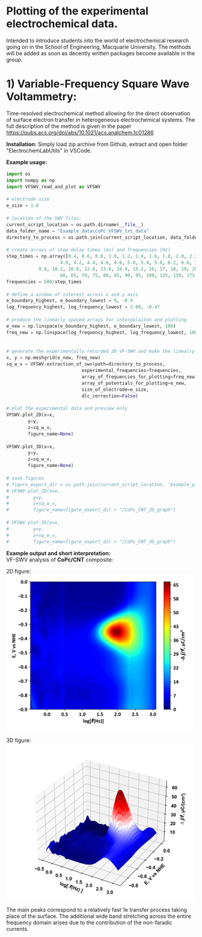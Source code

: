 # Plotting of the experimental electrochemical data.
Intended to introduce students into the world of electrochemical research going on in the School of Engineering, Macquarie University. The methods will be added as soon as decently written packages become available in the group.

# 1) Variable-Frequency Square Wave Voltammetry:
Time-resolved electrochemical method allowing for the direct observation of surface electron transfer in heterogeneous electrochemical systems.
The full description of the method is given in the paper <https://pubs.acs.org/doi/abs/10.1021/acs.analchem.1c01286>

**Installation:**
Simply load zip archive from Github, extract and open folder "ElectrochemLabUtils" in VSCode.

**Example usage:**

```python
import os
import numpy as np
import VFSWV_read_and_plot as VFSWV

# electrode size
e_size = 1.0

# location of the SWV files:
current_script_location = os.path.dirname(__file__)
data_folder_name = "Example_data\CoPc_VFSWV_txt_data"
directory_to_process = os.path.join(current_script_location, data_folder_name)

# create arrays of step delay times (ms) and frequencies (Hz)
step_times = np.array([0.4, 0.6, 0.8, 1.0, 1.2, 1.4, 1.6, 1.8, 2.0, 2.2, 2.4, 2.6, 2.8, 3.0, 3.2, 3.4, 3.6, 3.8,
                    4.0, 4.2, 4.4, 4.6, 4.8, 5.0, 5.4, 5.8, 6.2, 6.6, 7, 7.4, 7.8, 8.2, 8.6, 9, 9.4,
            9.8, 10.2, 10.6, 12.8, 13.6, 14.4, 15.2, 16, 17, 18, 19, 20, 22, 24, 26, 28, 34, 38, 42, 46, 50, 55,
                    60, 65, 70, 75, 80, 85, 90, 95, 100, 125, 150, 175, 200, 300, 400, 500, 750, 1000, 1500])
frequencies = 500/step_times

# define a window of interest across x and y axis
e_boundary_highest, e_boundary_lowest = 0, -0.9
log_frequency_highest, log_frequency_lowest = 3.09, -0.47

# produce the linearly spaced arrays for interpolaiton and plotting
e_new = np.linspace(e_boundary_highest, e_boundary_lowest, 100)
freq_new = np.linspace(log_frequency_highest, log_frequency_lowest, 100)


# generate the experimentally recorded 2D VF-SWV and make the linealry spaced 2D arrays for plotting
x, y = np.meshgrid(e_new, freq_new)
sq_w_v = VFSWV.extraction_of_swv(path=directory_to_process,
                            experimental_frequencies=frequencies,
                            array_of_frequencies_for_plotting=freq_new,
                            array_of_potentials_for_plotting=e_new,
                            size_of_electrode=e_size, 
                            dlc_correction=False)

# plot the experimental data and preview only
VFSWV.plot_2D(x=x, 
        y=y, 
        z=sq_w_v, 
        figure_name=None)

VFSWV.plot_3D(x=x, 
        y=y, 
        z=sq_w_v, 
        figure_name=None)

# save figures
# figure_export_dir = os.path.join(current_script_location, 'Example_plots')
# VFSWV.plot_2D(x=x, 
#         y=y, 
#         z=sq_w_v, 
#         figure_name=figure_export_dir + "/CoPc_CNT_2D_graph")

# VFSWV.plot_3D(x=x, 
#         y=y, 
#         z=sq_w_v, 
#         figure_name=figure_export_dir + "/CoPc_CNT_3D_graph")

```

**Example output and short interpretation:**  
VF-SWV analysis of **CoPc/CNT** composite:

2D figure:  
<img src=VFSWV_data_prep/Example_plots/CoPc_CNT_2D_graph.png alt="drawing" width="500"/>

3D figure:  
<img src=VFSWV_data_prep/Example_plots/CoPc_CNT_3D_graph.png alt="drawing" width="500"/>

The main peaks correspond to a relatively fast 1e transfer process taking place of the surface. The additional wide band stretching across the entire frequency domain arises due to the contribution of the non-faradic currents.
